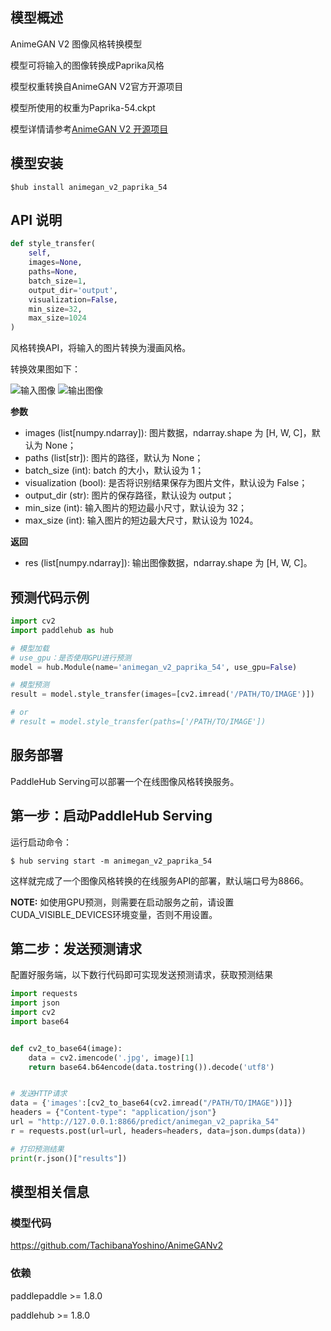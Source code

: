 ## 模型概述
AnimeGAN V2 图像风格转换模型

模型可将输入的图像转换成Paprika风格

模型权重转换自AnimeGAN V2官方开源项目

模型所使用的权重为Paprika-54.ckpt

模型详情请参考[AnimeGAN V2 开源项目](https://github.com/TachibanaYoshino/AnimeGANv2)

## 模型安装

```shell
$hub install animegan_v2_paprika_54
```


## API 说明

```python
def style_transfer(
    self,
    images=None,
    paths=None,
    batch_size=1,
    output_dir='output',
    visualization=False,
    min_size=32,
    max_size=1024
)
```

风格转换API，将输入的图片转换为漫画风格。

转换效果图如下：

![输入图像](https://ai-studio-static-online.cdn.bcebos.com/bd002c4bb6a7427daf26988770bb18648b7d8d2bfd6746bfb9a429db4867727f)
![输出图像](https://ai-studio-static-online.cdn.bcebos.com/08ee95c94e0b4d4e8b2855a6ed40af5853b40c0047b3421aaa2f7c877fac5130)


**参数**

* images (list\[numpy.ndarray\]): 图片数据，ndarray.shape 为 \[H, W, C\]，默认为 None；
* paths (list\[str\]): 图片的路径，默认为 None；
* batch\_size (int): batch 的大小，默认设为 1；
* visualization (bool): 是否将识别结果保存为图片文件，默认设为 False；
* output\_dir (str): 图片的保存路径，默认设为 output；
* min\_size (int): 输入图片的短边最小尺寸，默认设为 32；
* max\_size (int): 输入图片的短边最大尺寸，默认设为 1024。


**返回**

* res (list\[numpy.ndarray\]): 输出图像数据，ndarray.shape 为 \[H, W, C\]。


## 预测代码示例

```python
import cv2
import paddlehub as hub

# 模型加载
# use_gpu：是否使用GPU进行预测
model = hub.Module(name='animegan_v2_paprika_54', use_gpu=False)

# 模型预测
result = model.style_transfer(images=[cv2.imread('/PATH/TO/IMAGE')])

# or
# result = model.style_transfer(paths=['/PATH/TO/IMAGE'])
```

## 服务部署

PaddleHub Serving可以部署一个在线图像风格转换服务。

## 第一步：启动PaddleHub Serving

运行启动命令：
```shell
$ hub serving start -m animegan_v2_paprika_54
```

这样就完成了一个图像风格转换的在线服务API的部署，默认端口号为8866。

**NOTE:** 如使用GPU预测，则需要在启动服务之前，请设置CUDA\_VISIBLE\_DEVICES环境变量，否则不用设置。

## 第二步：发送预测请求

配置好服务端，以下数行代码即可实现发送预测请求，获取预测结果

```python
import requests
import json
import cv2
import base64


def cv2_to_base64(image):
    data = cv2.imencode('.jpg', image)[1]
    return base64.b64encode(data.tostring()).decode('utf8')


# 发送HTTP请求
data = {'images':[cv2_to_base64(cv2.imread("/PATH/TO/IMAGE"))]}
headers = {"Content-type": "application/json"}
url = "http://127.0.0.1:8866/predict/animegan_v2_paprika_54"
r = requests.post(url=url, headers=headers, data=json.dumps(data))

# 打印预测结果
print(r.json()["results"])
```


## 模型相关信息

### 模型代码

https://github.com/TachibanaYoshino/AnimeGANv2

### 依赖

paddlepaddle >= 1.8.0

paddlehub >= 1.8.0
